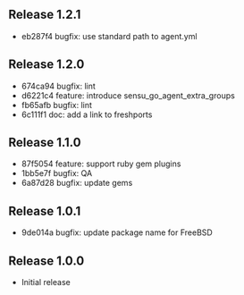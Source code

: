 ## Release 1.2.1

* eb287f4 bugfix: use standard path to agent.yml

## Release 1.2.0

* 674ca94 bugfix: lint
* d6221c4 feature: introduce sensu_go_agent_extra_groups
* fb65afb bugfix: lint
* 6c111f1 doc: add a link to freshports

## Release 1.1.0

* 87f5054 feature: support ruby gem plugins
* 1bb5e7f bugfix: QA
* 6a87d28 bugfix: update gems

## Release 1.0.1

* 9de014a bugfix: update package name for FreeBSD

## Release 1.0.0

* Initial release

